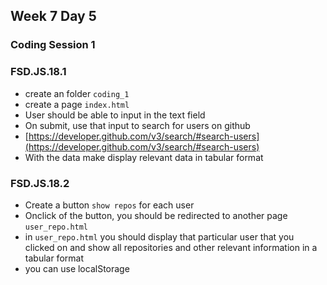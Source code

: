 ## Week 7 Day 5

### Coding Session 1

### FSD.JS.18.1

- create an folder `coding_1`
- create a page `index.html`
- User should be able to input in the text field
- On submit, use that input to search for users on github
- [https://developer.github.com/v3/search/#search-users](https://developer.github.com/v3/search/#search-users)
- With the data make display relevant data in tabular format

### FSD.JS.18.2

- Create a button `show repos` for each user
- Onclick of the button, you should be redirected to another page `user_repo.html`
- in `user_repo.html` you should display that particular user that you clicked on and show all repositories and other relevant information in a tabular format
- you can use localStorage
